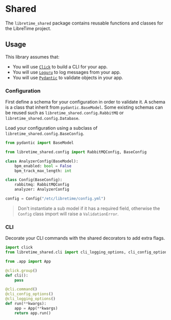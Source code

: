 # Shared

The `libretime_shared` package contains reusable functions and classes for the LibreTime project.

## Usage

This library assumes that:

- You will use [`Click`](https://github.com/pallets/click) to build a CLI for your app.
- You will use [`Loguru`](https://github.com/delgan/loguru) to log messages from your app.
- You will use [`Pydantic`](https://github.com/samuelcolvin/pydantic/) to validate objects in your app.

### Configuration

First define a schema for your configuration in order to validate it. A schema is a class that inherit from `pydantic.BaseModel`. Some existing schemas can be reused such as `libretime_shared.config.RabbitMQ` or `libretime_shared.config.Database`.

Load your configuration using a subclass of `libretime_shared.config.BaseConfig`.

```py
from pydantic import BaseModel

from libretime_shared.config import RabbitMQConfig, BaseConfig

class AnalyzerConfig(BaseModel):
    bpm_enabled: bool = False
    bpm_track_max_length: int

class Config(BaseConfig):
    rabbitmq: RabbitMQConfig
    analyzer: AnalyzerConfig

config = Config("/etc/libretime/config.yml")
```

> Don't instantiate a sub model if it has a required field, otherwise the `Config` class import will raise a `ValidationError`.

### CLI

Decorate your CLI commands with the shared decorators to add extra flags.

```py
import click
from libretime_shared.cli import cli_logging_options, cli_config_options

from .app import App

@click.group()
def cli():
    pass

@cli.command()
@cli_config_options()
@cli_logging_options()
def run(**kwargs):
    app = App(**kwargs)
    return app.run()
```
